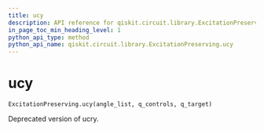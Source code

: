 ```yaml
---
title: ucy
description: API reference for qiskit.circuit.library.ExcitationPreserving.ucy
in_page_toc_min_heading_level: 1
python_api_type: method
python_api_name: qiskit.circuit.library.ExcitationPreserving.ucy
---
```


# ucy

<span id="qiskit.circuit.library.ExcitationPreserving.ucy" />

`ExcitationPreserving.ucy(angle_list, q_controls, q_target)`

Deprecated version of ucry.

